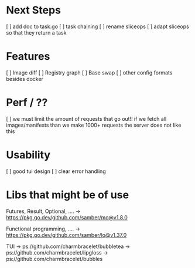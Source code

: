 # Next Steps
[ ] add doc to task.go
[ ] task chaining
[ ] rename sliceops
[ ] adapt sliceops so that they return a task

# Features
[ ] Image diff
[ ] Registry graph
[ ] Base swap
[ ] other config formats besides docker

# Perf / ??
[ ] we must limit the amount of requests that go out!!
    if we fetch all images/manifests than we make 1000+ requests
    the server does not like this

# Usability
[ ] good tui design
[ ] clear error handling








# Libs that might be of use
Futures, Result, Optional, ....
 -> https://pkg.go.dev/github.com/samber/mo@v1.8.0

Functional programming, ....
 -> https://pkg.go.dev/github.com/samber/lo@v1.37.0

TUI
 -> ps://github.com/charmbracelet/bubbletea
 -> ps://github.com/charmbracelet/lipgloss
 -> ps://github.com/charmbracelet/bubbles
